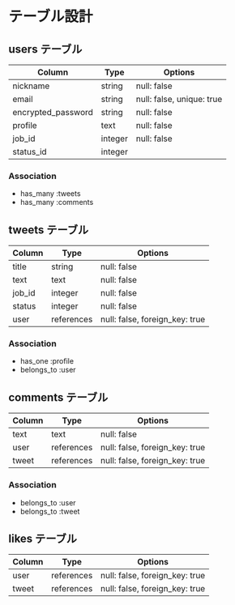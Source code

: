 # テーブル設計

## users テーブル

| Column                     | Type   | Options                   |
| -------------------------- | ------ | ------------------------- |
| nickname                   | string | null: false               |
| email                      | string | null: false, unique: true |
| encrypted_password         | string | null: false               |
| profile                    | text   | null: false               |
| job_id                     | integer| null: false               |
| status_id                  | integer|                           |

### Association

- has_many :tweets
- has_many :comments

## tweets テーブル

| Column        | Type       | Options                        |
| ------------- | ---------- | ------------------------------ |
| title         | string     | null: false                    |
| text          | text       | null: false                    |
| job_id        | integer    | null: false                    |
| status        | integer    | null: false                    |
| user          | references | null: false, foreign_key: true |

### Association

- has_one :profile
- belongs_to :user

## comments テーブル

| Column       | Type       | Options                        |
| ------------ | ---------- | ------------------------------ |
| text         |  text      | null: false                    |
| user         | references | null: false, foreign_key: true |
| tweet        | references | null: false, foreign_key: true |

### Association

- belongs_to :user
- belongs_to :tweet

## likes テーブル
| Column       | Type       | Options                        |
| ------------ | ---------- | ------------------------------ |
| user         | references | null: false, foreign_key: true |
| tweet        | references | null: false, foreign_key: true |